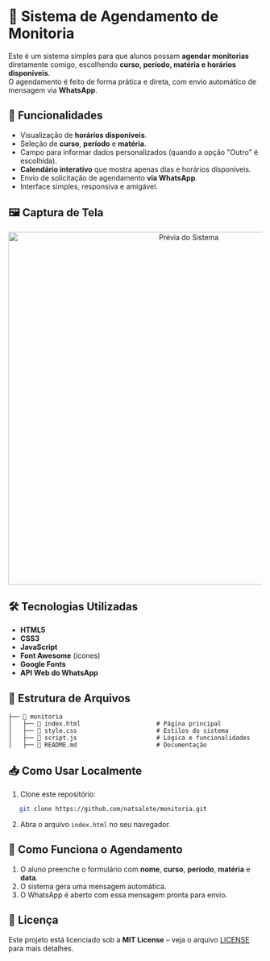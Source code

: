# 📅 Sistema de Agendamento de Monitoria

Este é um sistema simples para que alunos possam **agendar monitorias** diretamente comigo, escolhendo **curso, período, matéria e horários disponíveis**.  
O agendamento é feito de forma prática e direta, com envio automático de mensagem via **WhatsApp**.

## 🚀 Funcionalidades
- Visualização de **horários disponíveis**.
- Seleção de **curso**, **período** e **matéria**.
- Campo para informar dados personalizados (quando a opção "Outro" é escolhida).
- **Calendário interativo** que mostra apenas dias e horários disponíveis.
- Envio de solicitação de agendamento **via WhatsApp**.
- Interface simples, responsiva e amigável.

## 🖼️ Captura de Tela
<p align="center">
  <img alt="Prévia do Sistema" width="700" src="https://github.com/user-attachments/assets/d98a2ac9-9a54-4fb4-bf8c-cdc4cdb17679" />
</p>

## 🛠️ Tecnologias Utilizadas
- **HTML5**
- **CSS3**
- **JavaScript**
- **Font Awesome** (ícones)
- **Google Fonts**
- **API Web do WhatsApp**

## 📂 Estrutura de Arquivos
```
├── 📂 monitoria     
│   ├── 📜 index.html                     # Página principal 
│   ├── 📜 style.css                      # Estilos do sistema
│   ├── 📜 script.js                      # Lógica e funcionalidades
│   ├── 📜 README.md                      # Documentação 
```

## 📥 Como Usar Localmente
1. Clone este repositório:
```bash
   git clone https://github.com/natsalete/monitoria.git
```
2. Abra o arquivo `index.html` no seu navegador.

## 📲 Como Funciona o Agendamento
1. O aluno preenche o formulário com **nome**, **curso**, **período**, **matéria** e **data**.
2. O sistema gera uma mensagem automática.
3. O WhatsApp é aberto com essa mensagem pronta para envio.

## 📝 Licença
Este projeto está licenciado sob a **MIT License** – veja o arquivo [LICENSE](LICENSE) para mais detalhes.
